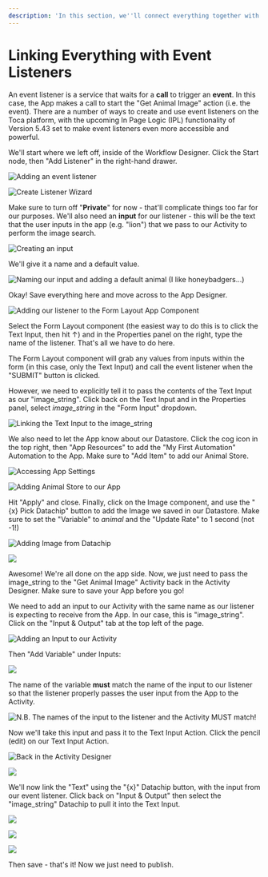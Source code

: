 ```yaml
---
description: 'In this section, we''ll connect everything together with Event Listeners.'
---
```


# Linking Everything with Event Listeners

An event listener is a service that waits for a **call** to trigger an **event**. In this case, the App makes a call to start the "Get Animal Image" action \(i.e. the event\). There are a number of ways to create and use event listeners on the Toca platform, with the upcoming In Page Logic \(IPL\) functionality of Version 5.43 set to make event listeners even more accessible and powerful.

We'll start where we left off, inside of the Workflow Designer. Click the Start node, then "Add Listener" in the right-hand drawer.

![Adding an event listener](../.gitbook/assets/image%20%2841%29.png)

![Create Listener Wizard](../.gitbook/assets/image%20%2844%29.png)

Make sure to turn off "**Private**" for now - that'll complicate things too far for our purposes. We'll also need an **input** for our listener - this will be the text that the user inputs in the app \(e.g. "lion"\) that we pass to our Activity to perform the image search.

![Creating an input](../.gitbook/assets/image%20%2842%29.png)

We'll give it a name and a default value.

![Naming our input and adding a default animal \(I like honeybadgers...\)](../.gitbook/assets/image%20%289%29.png)

Okay! Save everything here and move across to the App Designer.

![Adding our listener to the Form Layout App Component](../.gitbook/assets/image%20%2828%29.png)

Select the Form Layout component \(the easiest way to do this is to click the Text Input, then hit ↑\) and in the Properties panel on the right, type the name of the listener. That's all we have to do here. 

The Form Layout component will grab any values from inputs within the form \(in this case, only the Text Input\) and call the event listener when the "SUBMIT" button is clicked. 

However, we need to explicitly tell it to pass the contents of the Text Input as our "image\_string". Click back on the Text Input and in the Properties panel, select _image\_string_ in the "Form Input" dropdown.

![Linking the Text Input to the image\_string](../.gitbook/assets/image%20%2833%29.png)

We also need to let the App know about our Datastore. Click the cog icon in the top right, then "App Resources" to add the "My First Automation" Automation to the App. Make sure to "Add Item" to add our Animal Store.

![Accessing App Settings](../.gitbook/assets/image%20%2827%29.png)

![Adding Animal Store to our App](../.gitbook/assets/image%20%2861%29.png)

Hit "Apply" and close. Finally, click on the Image component, and use the "{x} Pick Datachip" button to add the Image we saved in our Datastore. Make sure to set the "Variable" to _animal_ and the "Update Rate" to 1 second \(not -1!\)

![Adding Image from Datachip](../.gitbook/assets/image%20%2843%29.png)

![](../.gitbook/assets/image%20%2812%29.png)

Awesome! We're all done on the app side. Now, we just need to pass the image\_string to the "Get Animal Image" Activity back in the Activity Designer. Make sure to save your App before you go!

We need to add an input to our Activity with the same name as our listener is expecting to receive from the App. In our case, this is "image\_string". Click on the "Input & Output" tab at the top left of the page.

![Adding an Input to our Activity](../.gitbook/assets/image%20%2824%29.png)

Then "Add Variable" under Inputs:

![](../.gitbook/assets/image%20%2873%29.png)

The name of the variable **must** match the name of the input to our listener so that the listener properly passes the user input from the App to the Activity.

![N.B. The names of the input to the listener and the Activity MUST match!](../.gitbook/assets/image%20%2849%29.png)

Now we'll take this input and pass it to the Text Input Action. Click the pencil \(edit\) on our Text Input Action.

![Back in the Activity Designer](../.gitbook/assets/image%20%2845%29.png)



![](../.gitbook/assets/image%20%2819%29.png)

We'll now link the "Text" using the "{x}" Datachip button, with the input from our event listener. Click back on "Input & Output" then select the "image\_string" Datachip to pull it into the Text Input.

![](../.gitbook/assets/image%20%2858%29.png)

![](../.gitbook/assets/image%20%2814%29.png)

![](../.gitbook/assets/image%20%2826%29.png)

Then save - that's it! Now we just need to publish.

